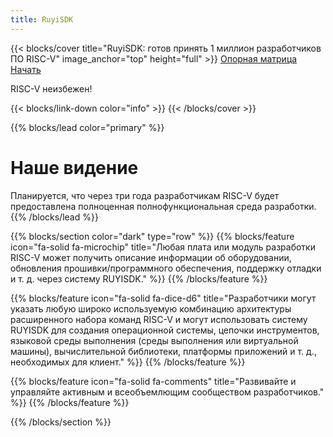 ```yaml
---
title: RuyiSDK
---
```


{{< blocks/cover title="RuyiSDK: готов принять 1 миллион разработчиков ПО RISC-V" image_anchor="top" height="full" >}}
<a class="btn btn-lg btn-primary me-3 mb-4" href="/ru/supported">
 Опорная матрица <i class="fas fa-arrow-alt-circle-right ms-2"></i>
</a>
<a class="btn btn-lg btn-secondary me-3 mb-4" href="https://github.com/ruyisdk">
  Начать <i class="fab fa-github ms-2 "></i>
</a>
<p class="lead mt-5">RISC-V неизбежен!</p>
{{< blocks/link-down color="info" >}}
{{< /blocks/cover >}}


{{% blocks/lead color="primary" %}}
# Наше видение

Планируется, что через три года разработчикам RISC-V будет предоставлена ​​полноценная полнофункциональная среда разработки.
{{% /blocks/lead %}}


{{% blocks/section color="dark" type="row" %}}
{{% blocks/feature icon="fa-solid fa-microchip" title="Любая плата или модуль разработки RISC-V может получить описание информации об оборудовании, обновления прошивки/программного обеспечения, поддержку отладки и т. д. через систему RUYISDK." %}}
{{% /blocks/feature %}}


{{% blocks/feature icon="fa-solid fa-dice-d6" title="Разработчики могут указать любую широко используемую комбинацию архитектуры расширенного набора команд RISC-V и могут использовать систему RUYISDK для создания операционной системы, цепочки инструментов, языковой среды выполнения (среды выполнения или виртуальной машины), вычислительной библиотеки, платформы приложений и т. д., необходимых для клиент." %}}
{{% /blocks/feature %}}


{{% blocks/feature icon="fa-solid fa-comments" title="Развивайте и управляйте активным и всеобъемлющим сообществом разработчиков." %}}
{{% /blocks/feature %}}


{{% /blocks/section %}}


